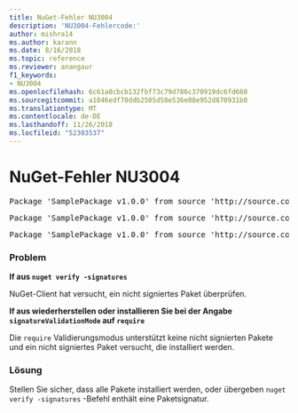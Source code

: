 ```yaml
---
title: NuGet-Fehler NU3004
description: 'NU3004-Fehlercode:'
author: mishra14
ms.author: karann
ms.date: 8/16/2018
ms.topic: reference
ms.reviewer: anangaur
f1_keywords:
- NU3004
ms.openlocfilehash: 6c61a0cbcb132fbf73c79d786c370919dc6fd660
ms.sourcegitcommit: a1846edf70ddb2505d58e536e08e952d870931b0
ms.translationtype: MT
ms.contentlocale: de-DE
ms.lasthandoff: 11/26/2018
ms.locfileid: "52303537"
---
```

# <a name="nuget-error-nu3004"></a>NuGet-Fehler NU3004

<pre>Package 'SamplePackage v1.0.0' from source 'http://source.com/index.json': The package is not signed.</pre>
<pre>Package 'SamplePackage v1.0.0' from source 'http://source.com/index.json': signatureValidationMode is set to require, so packages are allowed only if signed by trusted signers; however, this package is unsigned.</pre>
<pre>Package 'SamplePackage v1.0.0' from source 'http://source.com/index.json': This repository indicated that all its packages are repository signed; however, this package is unsigned.</pre>

### <a name="issue"></a>Problem

**If aus `nuget verify -signatures`**

NuGet-Client hat versucht, ein nicht signiertes Paket überprüfen.

**If aus wiederherstellen oder installieren Sie bei der Angabe `signatureValidationMode` auf `require`**

Die `require` Validierungsmodus unterstützt keine nicht signierten Pakete und ein nicht signiertes Paket versucht, die installiert werden.

### <a name="solution"></a>Lösung

Stellen Sie sicher, dass alle Pakete installiert werden, oder übergeben `nuget verify -signatures` -Befehl enthält eine Paketsignatur.
